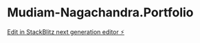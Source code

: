 # Mudiam-Nagachandra.Portfolio

[Edit in StackBlitz next generation editor ⚡️](https://stackblitz.com/~/github.com/Seshuchandra09/Mudiam-Nagachandra.Portfolio)